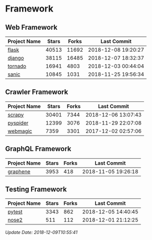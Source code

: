 # Framework

## Web Framework

| Project Name | Stars | Forks | Last Commit |
| ------------ | ----- | ----- | ----------- |
| [flask](https://github.com/pallets/flask) | 40513 | 11692 | 2018-12-08 19:20:27 |
| [django](https://github.com/django/django) | 38115 | 16485 | 2018-12-07 18:32:37 |
| [tornado](https://github.com/tornadoweb/tornado) | 16941 | 4803 | 2018-12-03 00:44:04 |
| [sanic](https://github.com/huge-success/sanic) | 10845 | 1031 | 2018-11-25 19:56:34 |

## Crawler Framework

| Project Name | Stars | Forks | Last Commit |
| ------------ | ----- | ----- | ----------- |
| [scrapy](https://github.com/scrapy/scrapy) | 30401 | 7344 | 2018-12-06 13:07:43 |
| [pyspider](https://github.com/binux/pyspider) | 12399 | 3076 | 2018-11-29 22:07:08 |
| [webmagic](https://github.com/code4craft/webmagic) | 7359 | 3301 | 2017-12-02 02:57:06 |

## GraphQL Framework

| Project Name | Stars | Forks | Last Commit |
| ------------ | ----- | ----- | ----------- |
| [graphene](https://github.com/graphql-python/graphene) | 3953 | 418 | 2018-11-05 19:26:18 |

## Testing Framework

| Project Name | Stars | Forks | Last Commit |
| ------------ | ----- | ----- | ----------- |
| [pytest](https://github.com/pytest-dev/pytest) | 3343 | 862 | 2018-12-05 14:40:45 |
| [nose2](https://github.com/nose-devs/nose2) | 511 | 112 | 2018-12-01 21:12:25 |

*Update Date: 2018-12-09T10:55:41*